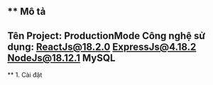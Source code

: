 ** Mô tả
---
Tên Project: ProductionMode
Công nghệ sử dụng: ReactJs@18.2.0 ExpressJs@4.18.2 NodeJs@18.12.1 MySQL
---

** 1. Cài đặt
